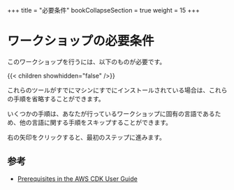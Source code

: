 +++
title = "必要条件"
bookCollapseSection = true
weight = 15
+++

# ワークショップの必要条件

このワークショップを行うには、以下のものが必要です。

{{< children showhidden="false" />}}

これらのツールがすでにマシンにすでにインストールされている場合は、これらの手順を省略することができます。

いくつかの手順は、あなたが行っているワークショップに固有の言語であるため、他の言語に関する手順をスキップすることができます。

右の矢印をクリックすると、最初のステップに進みます。

## 参考

- [Prerequisites in the AWS CDK User Guide](https://docs.aws.amazon.com/cdk/latest/guide/getting_started.html#getting_started_prerequisites)
